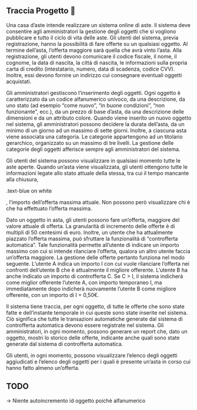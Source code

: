 ## Traccia Progetto :poop: 


Una casa d’aste intende realizzare un sistema online di aste. Il sistema deve consentire agli amministratori la gestione degli oggetti che si vogliono pubblicare e tutto il ciclo di vita delle aste. Gli utenti del sistema, previa registrazione, hanno la possibilità di fare offerte su un qualsiasi oggetto. Al termine dell’asta, l’offerta maggiore sarà quella che avrà vinto l’asta. Alla registrazione, gli utenti devono comunicare il codice fiscale, il nome, il cognome, la data di nascita, la città di nascita, le informazioni sulla propria carta di credito (intestatario, numero, data di scadenza, codice CVV). Inoltre, essi devono fornire un indirizzo cui consegnare eventuali oggetti acquistati.

Gli amministratori gestiscono l’inserimento degli oggetti. Ogni oggetto è caratterizzato da un codice alfanumerico univoco, da una descrizione, da uno stato (ad esempio “come nuovo”, “in buone condizioni”, “non funzionante”, ecc.), da un prezzo di base d’asta, da una descrizione delle dimensioni e da un attributo colore. Quando viene inserito un nuovo oggetto nel sistema, gli amministratori possono decidere la durata dell’asta, da un minimo di un giorno ad un massimo di sette giorni. Inoltre, a ciascuna asta viene associata una categoria. Le categorie appartengono ad un titolario gerarchico, organizzato su un massimo di tre livelli. La gestione delle categorie degli oggetti afferisce sempre agli amministratori del sistema.

Gli utenti del sistema possono visualizzare in qualsiasi momento tutte le aste aperte. Quando un’asta viene visualizzata, gli utenti ottengono tutte le informazioni legate allo stato attuale della stessa, tra cui il tempo mancante alla chiusura, <div class="il numero di offerte fatte">
  .text-blue on white
</div>, l’importo dell’offerta massima attuale. Non possono però visualizzare chi è che ha effettuato l’offerta massima.

Dato un oggetto in asta, gli utenti possono fare un’offerta, maggiore del valore attuale di offerta. La granularità di incremento delle offerte è di multipli di 50 centesimi di euro. Inoltre, un utente che ha attualmente piazzato l’offerta massima, può sfruttare la funzionalità di “controfferta automatica”. Tale funzionalità permette all’utente di indicare un importo massimo con cui si intende rilanciare l’offerta, qualora un altro utente faccia un’offerta maggiore. La gestione delle offerte pertanto funziona nel modo seguente. L’utente A indica un importo I con cui vuole rilanciare l’offerta nei confronti dell’utente B che è attualmente il migliore offerente. L’utente B ha anche indicato un importo di controfferta C. Se C > I, il sistema indicherà come miglior offerente l’utente A, con importo temporaneo I, ma immediatamente dopo indicherà nuovamente l’utente B come migliore offerente, con un importo di I + 0,50€.

Il sistema tiene traccia, per ogni oggetto, di tutte le offerte che sono state fatte e dell’instante temporale in cui queste sono state inserite nel sistema. Ciò significa che tutte le transazioni automatiche generate dal sistema di controfferta automatica devono essere registrate nel sistema. Gli amministratori, in ogni momento, possono generare un report che, dato un oggetto, mostri lo storico delle offerte, indicante anche quali sono state generate dal sistema di controfferta automatica.

Gli utenti, in ogni momento, possono visualizzare l’elenco degli oggetti aggiudicati e l’elenco degli oggetti per i quali è presente un’asta in corso cui hanno fatto almeno un’offerta.



## TODO
-> Niente autoincremento id oggetto poichè alfanumerico
